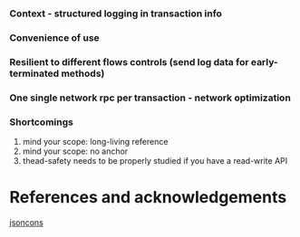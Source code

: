 ### Context - structured logging in transaction info

### Convenience of use 

### Resilient to different flows controls (send log data for early-terminated methods)

### One single network rpc per transaction - network optimization

### Shortcomings 
1. mind your scope: long-living reference
2. mind your scope: no anchor
3. thead-safety needs to be properly studied if you have a read-write API 

# References and acknowledgements

[jsoncons](https://github.com/danielaparker/jsoncons)